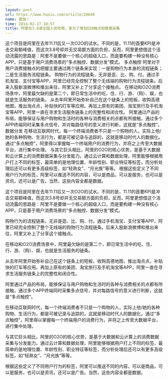 ```yaml
---
layout: post
url: https://www.huxiu.com/article/28646
name: 莫恼！
time: 2014-02-27 10:57
title: 阿里在3.8请全国人民吃喝，是为了增加O2O触点和数据采集
---
```

这个项目是阿里在去年11.11后又一次O2O的试水。不同的是，11.11的首要KPI是冲击交易额峰值，而这次3.8号却并无交易额方面的负担，反而，阿里更想借这个活动流露的思路是：阿里不是要做一个核心的超级入口，而是要构建一种没有核心APP，只是基于用户消费场景的“多点触控、数据分发”模式。 多点触控 阿里对于用户消费接触点的把握主要通过两个链条来实现：一是购物行为本身的流程链条；二是生活服务流程链条。 购物行为的流程链条，无非是逛、比、购、付。通过手机淘宝、支付宝等APP，阿里已经完全控制了整个无线端的购物行为流程链条。后来入股新浪微博和推出来往，阿里又补上了分享这个接触点。 在移动和O2O消费场景中，阿里最欠缺的是第二个，即日常生活中的吃、住、行、游、（购）、娱，也就是生活服务的链条。 从去年阿里开始弥补自己在这个链条上的短板，收购高德地图，推出淘点点，补贴快的打车等应用。再加上原有的美团、淘宝旅行及手机淘宝等APP，阿里一直在寻求生活服务链条上的完整性和闭合性。 阿里通过产品的布局，能够保证与用户购物和生活时的各种与消费相关的点都有所接触，通过多个APP终端同时采集多点信号，并对每路信号的意义进行判断，这就是“多点触控”。 数据分发 在移动互联网时代，每一个终端消费者不只是一个购物的人，实际上他/她的各种购物、生活行为，都是可被记录与追踪的，这就是移动时代人的数据化。通过“多点触控”，阿里得以掌握每一个终端用户的消费行为，并将之上传至大数据平台，进行集中处理。 与其它巨头相比，阿里的O2O的核心优势，是基于大数据和云计算上的消费数据采集与分发能力。通过云计算和数据处理，阿里能够根据用户打上不同的标签，最简单的是地理位置、年龄性别、职业特征等标签，而分析处理后还可以有更多高级标签，如“轻熟女”、“月光族”等等。 根据这些定义了不同用户行为的标签，阿里可以推送不同的内容，可以是商品，可以是服务，也可以是资讯，还可以是广告。当然，这些内容全都是数据。

这个项目是阿里在去年11.11后又一次O2O的试水。不同的是，11.11的首要KPI是冲击交易额峰值，而这次3.8号却并无交易额方面的负担，反而，阿里更想借这个活动流露的思路是：阿里不是要做一个核心的超级入口，而是要构建一种没有核心APP，只是基于用户消费场景的“多点触控、数据分发”模式。

购物行为的流程链条，无非是逛、比、购、付。通过手机淘宝、支付宝等APP，阿里已经完全控制了整个无线端的购物行为流程链条。后来入股新浪微博和推出来往，阿里又补上了分享这个接触点。

在移动和O2O消费场景中，阿里最欠缺的是第二个，即日常生活中的吃、住、行、游、（购）、娱，也就是生活服务的链条。

从去年阿里开始弥补自己在这个链条上的短板，收购高德地图，推出淘点点，补贴快的打车等应用。再加上原有的美团、淘宝旅行及手机淘宝等APP，阿里一直在寻求生活服务链条上的完整性和闭合性。

阿里通过产品的布局，能够保证与用户购物和生活时的各种与消费相关的点都有所接触，通过多个APP终端同时采集多点信号，并对每路信号的意义进行判断，这就是“多点触控”。

在移动互联网时代，每一个终端消费者不只是一个购物的人，实际上他/她的各种购物、生活行为，都是可被记录与追踪的，这就是移动时代人的数据化。通过“多点触控”，阿里得以掌握每一个终端用户的消费行为，并将之上传至大数据平台，进行集中处理。

与其它巨头相比，阿里的O2O的核心优势，是基于大数据和云计算上的消费数据采集与分发能力。通过云计算和数据处理，阿里能够根据用户打上不同的标签，最简单的是地理位置、年龄性别、职业特征等标签，而分析处理后还可以有更多高级标签，如“轻熟女”、“月光族”等等。

根据这些定义了不同用户行为的标签，阿里可以推送不同的内容，可以是商品，可以是服务，也可以是资讯，还可以是广告。当然，这些内容全都是数据。

